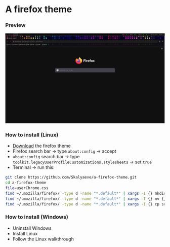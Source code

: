 # A firefox theme

### Preview
![](https://github.com/Skalyaeve/a-firefox-theme/blob/main/preview.png)

### How to install (Linux)
- [Download](https://addons.mozilla.org/fr/firefox/addon/dark-pixels/) the firefox theme
- Firefox search bar -> type `about:config` -> accept
- `about:config` search bar -> type `toolkit.legacyUserProfileCustomizations.stylesheets` -> set `true`
- Terminal -> run this:
```sh
git clone https://github.com/Skalyaeve/a-firefox-theme.git
cd a-firefox-theme
file=userChrome.css
find ~/.mozilla/firefox/ -type d -name "*.default*" | xargs -I {} mkdir -p {}/chrome
find ~/.mozilla/firefox/ -type d -name "*.default*" | xargs -I {} mv {}/chrome/$file {}/chrome/$file.bak 2>/dev/null
find ~/.mozilla/firefox/ -type d -name "*.default*" | xargs -I {} cp srcs/$file {}/chrome
```

### How to install (Windows)
- Uninstall Windows
- Install Linux
- Follow the Linux walkthrough
